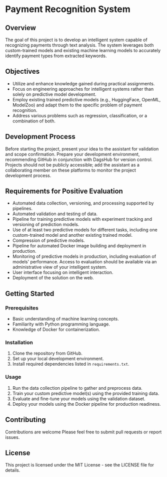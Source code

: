 # Payment Recognition System

## Overview

The goal of this project is to develop an intelligent system capable of recognizing payments through text analysis. The system leverages both custom-trained models and existing machine learning models to accurately identify payment types from extracted keywords.

## Objectives

- Utilize and enhance knowledge gained during practical assignments.
- Focus on engineering approaches for intelligent systems rather than solely on predictive model development.
- Employ existing trained predictive models (e.g., HuggingFace, OpenML, ModelZoo) and adapt them to the specific problem of payment recognition.
- Address various problems such as regression, classification, or a combination of both.

## Development Process

Before starting the project, present your idea to the assistant for validation and scope confirmation. Prepare your development environment, recommending GitHub in conjunction with DagsHub for version control. Projects should not be publicly accessible; add the assistant as a collaborating member on these platforms to monitor the project development process.

## Requirements for Positive Evaluation

- Automated data collection, versioning, and processing supported by pipelines.
- Automated validation and testing of data.
- Pipeline for training predictive models with experiment tracking and versioning of prediction models.
- Use of at least two predictive models for different tasks, including one custom-trained model and another existing trained model.
- Compression of predictive models.
- Pipeline for automated Docker image building and deployment in production.
- Monitoring of predictive models in production, including evaluation of models' performance. Access to evaluation should be available via an administrative view of your intelligent system.
- User interface focusing on intelligent interaction.
- Deployment of the solution on the web.

## Getting Started

### Prerequisites

- Basic understanding of machine learning concepts.
- Familiarity with Python programming language.
- Knowledge of Docker for containerization.

### Installation

1. Clone the repository from GitHub.
2. Set up your local development environment.
3. Install required dependencies listed in `requirements.txt`.

### Usage

1. Run the data collection pipeline to gather and preprocess data.
2. Train your custom predictive model(s) using the provided training data.
3. Evaluate and fine-tune your models using the validation dataset.
4. Deploy your models using the Docker pipeline for production readiness.

## Contributing

Contributions are welcome Please feel free to submit pull requests or report issues.

## License

This project is licensed under the MIT License - see the LICENSE file for details.


